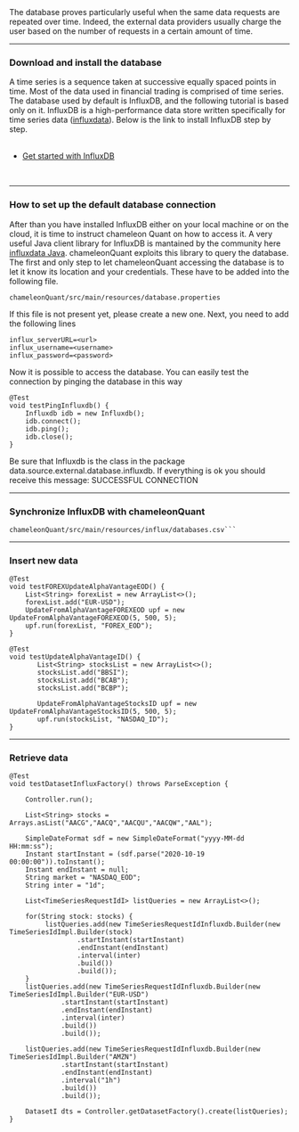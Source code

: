 <!DOCTYPE html>
<html lang="en">
   <head>
      
   </head>

   <body>
   The database proves particularly useful when the same data requests are repeated over time. Indeed, the external data providers usually charge the user based on the number of requests in a certain amount of time. <br />

<hr>
     
<h3>Download and install the database</h3>
<div>
A time series is a sequence taken at successive equally spaced points in time. Most of the data used in financial trading is comprised of time series. The database used by default is InfluxDB, and the following tutorial is based only on it. InfluxDB is a high-performance data store written specifically for time series data (<a href="https://www.influxdata.com/">influxdata</a>). Below is the link to install InfluxDB step by step. <br /> <br />
<ul>
 <li><a href="https://docs.influxdata.com/influxdb/v2.0/get-started/?t=Linux">Get started with InfluxDB</a></li>
</ul> 
<br />
</div>

<hr>	
	
<h3>How to set up the default database connection</h3>
After than you have installed InfluxDB either on your local machine or on the cloud, it is time to instruct chameleon Quant on how to access it. A very useful Java client library for InfluxDB is mantained by the community here <a href="https://github.com/influxdata/influxdb-java">influxdata Java</a>. chameleonQuant exploits this library to query the database. The first and only step to let chameleonQuant accessing the database is to let it know its location and your credentials. These have to be added into the following file.
      
```
chameleonQuant/src/main/resources/database.properties
```

If this file is not present yet, please create a new one. Next, you need to add the following lines 

```
influx_serverURL=<url>
influx_username=<username>
influx_password=<password>
```
Now it is possible to access the database. You can easily test the connection by pinging the database in this way

```
@Test
void testPingInfluxdb() {
	Influxdb idb = new Influxdb();
	idb.connect();
	idb.ping();
	idb.close();
}
```
Be sure that Influxdb is the class in the package data.source.external.database.influxdb. If everything is ok you should receive this message: SUCCESSFUL CONNECTION

<hr>

<h3>Synchronize InfluxDB with chameleonQuant</h3>

```
chameleonQuant/src/main/resources/influx/databases.csv```
```

<hr>

<h3>Insert new data</h3>

```
@Test
void testFOREXUpdateAlphaVantageEOD() {
	List<String> forexList = new ArrayList<>();
	forexList.add("EUR-USD");
	UpdateFromAlphaVantageFOREXEOD upf = new UpdateFromAlphaVantageFOREXEOD(5, 500, 5);
	upf.run(forexList, "FOREX_EOD");
}
```

```
@Test
void testUpdateAlphaVantageID() {
       List<String> stocksList = new ArrayList<>();
       stocksList.add("BBSI");	 
       stocksList.add("BCAB");
       stocksList.add("BCBP");
       
       UpdateFromAlphaVantageStocksID upf = new UpdateFromAlphaVantageStocksID(5, 500, 5);
       upf.run(stocksList, "NASDAQ_ID");
}
```

<hr>

<h3>Retrieve data</h3>
   	
```
@Test
void testDatasetInfluxFactory() throws ParseException {

	Controller.run();

	List<String> stocks = Arrays.asList("AACG","AACQ","AACQU","AACQW","AAL");

	SimpleDateFormat sdf = new SimpleDateFormat("yyyy-MM-dd HH:mm:ss");
	Instant startInstant = (sdf.parse("2020-10-19 00:00:00")).toInstant();
	Instant endInstant = null;
	String market = "NASDAQ_EOD";
	String inter = "1d";

	List<TimeSeriesRequestIdI> listQueries = new ArrayList<>();

	for(String stock: stocks) {
		 listQueries.add(new TimeSeriesRequestIdInfluxdb.Builder(new TimeSeriesIdImpl.Builder(stock)
				 .startInstant(startInstant)
				 .endInstant(endInstant)
				 .interval(inter)
				 .build())
				 .build());
	}
	listQueries.add(new TimeSeriesRequestIdInfluxdb.Builder(new TimeSeriesIdImpl.Builder("EUR-USD")
			 .startInstant(startInstant)
			 .endInstant(endInstant)
			 .interval(inter)
			 .build())
			 .build());

	listQueries.add(new TimeSeriesRequestIdInfluxdb.Builder(new TimeSeriesIdImpl.Builder("AMZN")
			 .startInstant(startInstant)
			 .endInstant(endInstant)
			 .interval("1h")
			 .build())
			 .build());

	DatasetI dts = Controller.getDatasetFactory().create(listQueries);
}
   
   ```
      
   </body>
</html>
